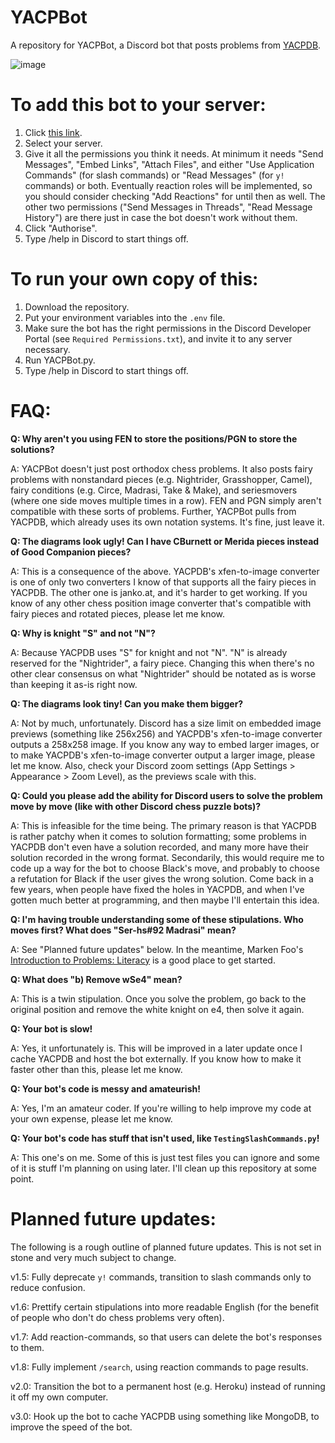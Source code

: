 # YACPBot
A repository for YACPBot, a Discord bot that posts problems from [YACPDB](https://www.yacpdb.org/).

![image](https://user-images.githubusercontent.com/16442480/177005652-835e2de9-cdcd-4c7e-a702-c6e90d53b5e9.png)

# To add this bot to your server:
1. Click [this link](https://discord.com/api/oauth2/authorize?client_id=843945577741156393&permissions=277025508416&scope=bot%20applications.commands).
2. Select your server.
3. Give it all the permissions you think it needs. At minimum it needs "Send Messages", "Embed Links", "Attach Files", and either "Use Application Commands" (for slash commands) or "Read Messages" (for `y!` commands) or both. Eventually reaction roles will be implemented, so you should consider checking "Add Reactions" for until then as well. The other two permissions ("Send Messages in Threads", "Read Message History") are there just in case the bot doesn't work without them.
4. Click "Authorise".
5. Type /help in Discord to start things off.

# To run your own copy of this:
1. Download the repository.
2. Put your environment variables into the `.env` file.
3. Make sure the bot has the right permissions in the Discord Developer Portal (see `Required Permissions.txt`), and invite it to any server necessary.
4. Run YACPBot.py.
5. Type /help in Discord to start things off.

# FAQ:
**Q: Why aren't you using FEN to store the positions/PGN to store the solutions?**

A: YACPBot doesn't just post orthodox chess problems. It also posts fairy problems with nonstandard pieces (e.g. Nightrider, Grasshopper, Camel), fairy conditions (e.g. Circe, Madrasi, Take & Make), and seriesmovers (where one side moves multiple times in a row). FEN and PGN simply aren't compatible with these sorts of problems. Further, YACPBot pulls from YACPDB, which already uses its own notation systems. It's fine, just leave it.

**Q: The diagrams look ugly! Can I have CBurnett or Merida pieces instead of Good Companion pieces?**

A: This is a consequence of the above. YACPDB's xfen-to-image converter is one of only two converters I know of that supports all the fairy pieces in YACPDB. The other one is janko.at, and it's harder to get working. If you know of any other chess position image converter that's compatible with fairy pieces and rotated pieces, please let me know.

**Q: Why is knight "S" and not "N"?**

A: Because YACPDB uses "S" for knight and not "N". "N" is already reserved for the "Nightrider", a fairy piece. Changing this when there's no other clear consensus on what "Nightrider" should be notated as is worse than keeping it as-is right now.

**Q: The diagrams look tiny! Can you make them bigger?**

A: Not by much, unfortunately. Discord has a size limit on embedded image previews (something like 256x256) and YACPDB's xfen-to-image converter outputs a 258x258 image. If you know any way to embed larger images, or to make YACPDB's xfen-to-image converter output a larger image, please let me know. Also, check your Discord zoom settings (App Settings > Appearance > Zoom Level), as the previews scale with this.

**Q: Could you please add the ability for Discord users to solve the problem move by move (like with other Discord chess puzzle bots)?**

A: This is infeasible for the time being. The primary reason is that YACPDB is rather patchy when it comes to solution formatting; some problems in YACPDB don't even have a solution recorded, and many more have their solution recorded in the wrong format. Secondarily, this would require me to code up a way for the bot to choose Black's move, and probably to choose a refutation for Black if the user gives the wrong solution. Come back in a few years, when people have fixed the holes in YACPDB, and when I've gotten much better at programming, and then maybe I'll entertain this idea.

**Q: I'm having trouble understanding some of these stipulations. Who moves first? What does "Ser-hs#92 Madrasi" mean?**

A: See "Planned future updates" below. In the meantime, Marken Foo's [Introduction to Problems: Literacy](https://thechesspolyglot.netlify.app/introduction-to-problems/) is a good place to get started.

**Q: What does "b) Remove wSe4" mean?**

A: This is a twin stipulation. Once you solve the problem, go back to the original position and remove the white knight on e4, then solve it again.

**Q: Your bot is slow!**

A: Yes, it unfortunately is. This will be improved in a later update once I cache YACPDB and host the bot externally. If you know how to make it faster other than this, please let me know.

**Q: Your bot's code is messy and amateurish!**

A: Yes, I'm an amateur coder. If you're willing to help improve my code at your own expense, please let me know. 

**Q: Your bot's code has stuff that isn't used, like `TestingSlashCommands.py`!**

A: This one's on me. Some of this is just test files you can ignore and some of it is stuff I'm planning on using later. I'll clean up this repository at some point.

# Planned future updates:
The following is a rough outline of planned future updates. This is not set in stone and very much subject to change.

v1.5: Fully deprecate `y!` commands, transition to slash commands only to reduce confusion.

v1.6: Prettify certain stipulations into more readable English (for the benefit of people who don't do chess problems very often).

v1.7: Add reaction-commands, so that users can delete the bot's responses to them.

v1.8: Fully implement `/search`, using reaction commands to page results.

v2.0: Transition the bot to a permanent host (e.g. Heroku) instead of running it off my own computer.

v3.0: Hook up the bot to cache YACPDB using something like MongoDB, to improve the speed of the bot.

